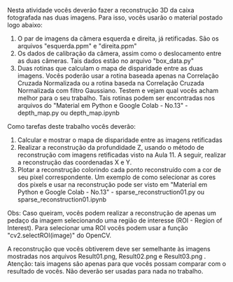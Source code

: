 Nesta atividade vocês deverão fazer a reconstrução 3D da caixa fotografada nas duas imagens.
Para isso, vocês usarão o material postado logo abaixo:

1. O par de imagens da câmera esquerda e direita, já retificadas. São os arquivos "esquerda.ppm" e "direita.ppm"
2. Os dados de calibração da câmera, assim como o deslocamento entre as duas câmeras. Tais dados estão no arquivo "box_data.py"
3. Duas rotinas que calculam o mapa de disparidade entre as duas imagens. Vocês poderão usar a rotina baseada apenas na Correlação Cruzada Normalizada ou a rotina baseda na Correlação Cruzada Normalizada com filtro Gaussiano. Testem e vejam qual vocês acham melhor para o seu trabalho. Tais rotinas podem ser encontradas nos arquivos do  "Material em Python e Google Colab - No.13" - depth_map.py ou depth_map.ipynb

Como tarefas deste trabalho vocês deverão:

1. Calcular e mostrar o mapa de disparidade entre as imagens retificadas
2. Realizar a reconstrução da profundidade Z, usando o método de reconstrução com imagens retificadas visto na Aula 11. A seguir, realizar a reconstrução das coordenadas X e Y.
3. Plotar a reconstrução colorindo cada ponto reconstruído com a cor de seu pixel correspondente. Um exemplo de como selecionar as cores dos pixels e usar na reconstrução pode ser visto em "Material em Python e Google Colab - No.13" - sparse_reconstruction01.py ou sparse_reconstruction01.ipynb

Obs: Caso queiram, vocês podem realizar a reconstrução de apenas um pedaço da imagem selecionando uma região de interesse (ROI - Region of Interest). Para selecionar uma ROI vocês podem usar a função "cv2.selectROI(image)" do OpenCV.


A reconstrução que vocês obtiverem deve ser semelhante às imagens mostradas nos arquivos Result01.png, Result02.png e Result03.png . Atenção: tais imagens são apenas para que vocês possam comparar com o resultado de vocês. Não deverão ser usadas para nada no trabalho.
